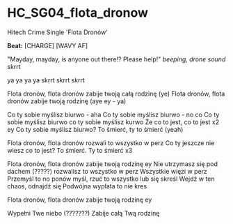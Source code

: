 # HC_SG04_flota_dronow
Hitech Crime Single 'Flota Dronów'

**Beat:** [CHARGE] [WAVY AF]

"Mayday, mayday, is anyone out there!? Please help!"
*beeping, drone sound* skrrt

ya ya ya ya skrrt skrrt skrrt

Flota dronów, flota dronów zabije twoją całą rodzinę (ye)
Flota dronów, flota dronów zabije twoją rodzinę (aye ey - ya)

Co ty sobie myślisz biurwo - aha
Co ty sobie myślisz biurwo - no co
Co ty sobie myślisz biurwo co ty sobie myślisz kurwo
Że co to jest, co to jest x2 ey
Co ty sobie myślisz biurwo?
To śmierć, ty to śmierć (yeah)

Flota dronów, flota dronów rozwali to wszystko w perz
Co ty jeszcze nie wiesz co to jest? To śmierć.
Ty to śmierć x3

Flota dronów, flota dronów zabije twoją rodzinę ey
Nie utrzymasz się pod dachem (?????) rozwalisz to wszystko w perz
Wszystkie więzi w perz
Przemyśl to no ponów myśl, 
rzuć to wszystko lub się skreśl
Wejdź w ten chaos, odnajdź się
Podwójna wypłata to nie kres

Flota dronów, flota dronów zabije twoją rodzinę ey

Wypełni Twe niebo (???????)
Zabije całą Twą rodzinę
